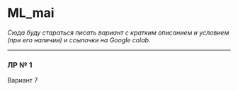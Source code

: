 # ML_mai

_Сюда буду стараться писать вариант с кратким описанием и условием (при его наличии) и ссылочки на Google colab._

---

### ЛР № 1 
Вариант 7
